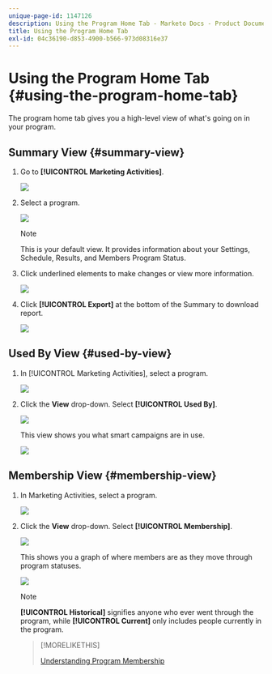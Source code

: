 ```yaml
---
unique-page-id: 1147126
description: Using the Program Home Tab - Marketo Docs - Product Documentation
title: Using the Program Home Tab
exl-id: 04c36190-d853-4900-b566-973d08316e37
---
```

# Using the Program Home Tab {#using-the-program-home-tab}

The program home tab gives you a high-level view of what's going on in your program.

## Summary View {#summary-view}

1. Go to **[!UICONTROL Marketing Activities]**.

   ![](assets/login-marketing-activities-1.png)

1. Select a program.

   ![](assets/image2014-9-18-17-3a1-3a55.png)

   >[!NOTE]
   >
   >This is your default view. It provides information about your Settings, Schedule, Results, and Members Program Status.

1. Click underlined elements to make changes or view more information.

   ![](assets/image2014-9-18-17-3a2-3a53.png)

1. Click **[!UICONTROL Export]** at the bottom of the Summary to download report.

   ![](assets/image2014-9-18-17-3a3-3a47.png)

## Used By View {#used-by-view}

1. In [!UICONTROL Marketing Activities], select a program.

   ![](assets/image2014-9-18-17-3a4-3a24.png)

1. Click the **View** drop-down. Select **[!UICONTROL Used By]**.

   ![](assets/image2014-9-18-17-3a5-3a2.png)

   This view shows you what smart campaigns are in use.

   ![](assets/image2014-9-18-17-3a6-3a4.png)

## Membership View {#membership-view}

1. In Marketing Activities, select a program.

   ![](assets/image2014-9-18-17-3a7-3a25.png)

1. Click the **View** drop-down. Select **[!UICONTROL Membership]**.

   ![](assets/image2014-9-18-17-3a7-3a49.png)

   This shows you a graph of where members are as they move through program statuses.

   ![](assets/image2014-9-18-17-3a8-3a1.png)

   >[!NOTE]
   >
   >**[!UICONTROL Historical]** signifies anyone who ever went through the program, while **[!UICONTROL Current]** only includes people currently in the program.

   >[!MORELIKETHIS]
   >
   >[Understanding Program Membership](/help/marketo/product-docs/core-marketo-concepts/programs/creating-programs/understanding-program-membership.md)
